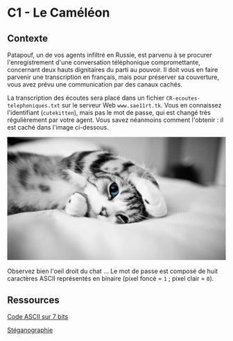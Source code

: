 # C1 - Le Caméléon

## Contexte

Patapouf, un de vos agents infiltré en Russie, est parvenu à se procurer l'enregistrement d'une conversation téléphonique compromettante, concernant deux hauts dignitaires du parti au pouvoir. 
Il doit vous en faire parvenir une transcription en français, mais pour préserver sa couverture, vous avez prévu une communication par des canaux cachés. 

La transcription des écoutes sera placé dans un fichier ``CR-ecoutes-telephoniques.txt`` sur le serveur Web ``www.sae11rt.tk``. Vous en connaissez l'identifiant (``cutekitten``), mais pas le mot de passe, qui est changé très régulièrement par votre agent. Vous savez néanmoins comment l'obtenir : il est caché dans l'image ci-dessous. 

![](images/fonds-ecran-animaux-mignons-7.png)

Observez bien l'oeil droit du chat ... Le mot de passe est composé de huit caractères ASCII représentés en binaire (pixel foncé = ``1`` ; pixel clair = ``0``).

## Ressources

[Code ASCII sur 7 bits](https://fr.wikipedia.org/wiki/American_Standard_Code_for_Information_Interchange)

[Stéganographie](https://fr.wikipedia.org/wiki/St%C3%A9ganographie)
